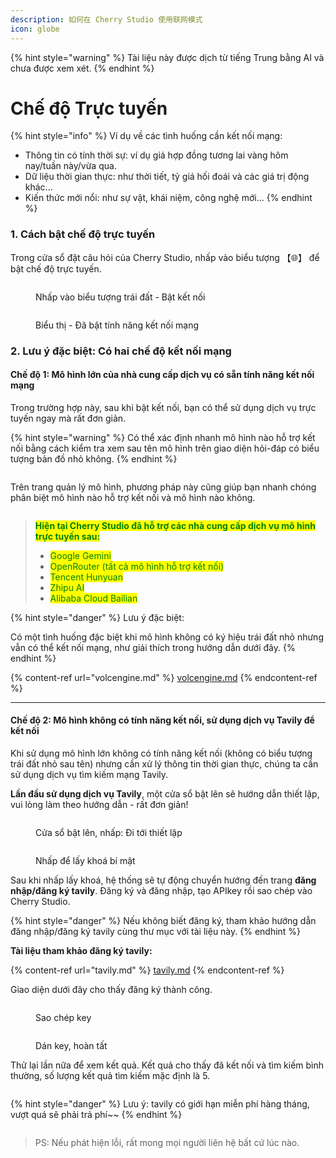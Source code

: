 ```yaml
---
description: 如何在 Cherry Studio 使用联网模式
icon: globe
---
```


{% hint style="warning" %}
Tài liệu này được dịch từ tiếng Trung bằng AI và chưa được xem xét.
{% endhint %}

# Chế độ Trực tuyến

{% hint style="info" %}
Ví dụ về các tình huống cần kết nối mạng:

* Thông tin có tính thời sự: ví dụ giá hợp đồng tương lai vàng hôm nay/tuần này/vừa qua.
* Dữ liệu thời gian thực: như thời tiết, tỷ giá hối đoái và các giá trị động khác...
* Kiến thức mới nổi: như sự vật, khái niệm, công nghệ mới...
{% endhint %}

### 1. Cách bật chế độ trực tuyến

Trong cửa sổ đặt câu hỏi của Cherry Studio, nhấp vào biểu tượng 【🌐】 để bật chế độ trực tuyến.

<figure><img src="../.gitbook/assets/image (94).png" alt=""><figcaption><p>Nhấp vào biểu tượng trái đất - Bật kết nối</p></figcaption></figure>

<figure><img src="../.gitbook/assets/image (96).png" alt=""><figcaption><p>Biểu thị - Đã bật tính năng kết nối mạng</p></figcaption></figure>

### 2. Lưu ý đặc biệt: Có hai chế độ kết nối mạng

#### Chế độ 1: Mô hình lớn của nhà cung cấp dịch vụ có sẵn tính năng kết nối mạng

Trong trường hợp này, sau khi bật kết nối, bạn có thể sử dụng dịch vụ trực tuyến ngay mà rất đơn giản.

{% hint style="warning" %}
Có thể xác định nhanh mô hình nào hỗ trợ kết nối bằng cách kiểm tra xem sau tên mô hình trên giao diện hỏi-đáp có biểu tượng bản đồ nhỏ không.
{% endhint %}

<figure><img src="../.gitbook/assets/image (100).png" alt=""><figcaption></figcaption></figure>

Trên trang quản lý mô hình, phương pháp này cũng giúp bạn nhanh chóng phân biệt mô hình nào hỗ trợ kết nối và mô hình nào không.

<figure><img src="../.gitbook/assets/image (101).png" alt=""><figcaption></figcaption></figure>

> <mark style="color:green;">**Hiện tại Cherry Studio đã hỗ trợ các nhà cung cấp dịch vụ mô hình trực tuyến sau:**</mark>
>
> * <mark style="color:green;">Google Gemini</mark>
> * <mark style="color:green;">OpenRouter (tất cả mô hình hỗ trợ kết nối)</mark>
> * <mark style="color:green;">Tencent Hunyuan</mark>
> * <mark style="color:green;">Zhipu AI</mark>
> * <mark style="color:green;">Alibaba Cloud Bailian</mark>

{% hint style="danger" %}
Lưu ý đặc biệt:

Có một tình huống đặc biệt khi mô hình không có ký hiệu trái đất nhỏ nhưng vẫn có thể kết nối mạng, như giải thích trong hướng dẫn dưới đây.
{% endhint %}

{% content-ref url="volcengine.md" %}
[volcengine.md](volcengine.md)
{% endcontent-ref %}

***

#### Chế độ 2: Mô hình không có tính năng kết nối, sử dụng dịch vụ Tavily để kết nối

Khi sử dụng mô hình lớn không có tính năng kết nối (không có biểu tượng trái đất nhỏ sau tên) nhưng cần xử lý thông tin thời gian thực, chúng ta cần sử dụng dịch vụ tìm kiếm mạng Tavily.

**Lần đầu sử dụng dịch vụ Tavily**, một cửa sổ bật lên sẽ hướng dẫn thiết lập, vui lòng làm theo hướng dẫn - rất đơn giản!

<figure><img src="../.gitbook/assets/image (102).png" alt=""><figcaption><p>Cửa sổ bật lên, nhấp: Đi tới thiết lập</p></figcaption></figure>

<figure><img src="../.gitbook/assets/image (104).png" alt=""><figcaption><p>Nhấp để lấy khoá bí mật</p></figcaption></figure>

Sau khi nhấp lấy khoá, hệ thống sẽ tự động chuyển hướng đến trang **đăng nhập/đăng ký tavily**. Đăng ký và đăng nhập, tạo APIkey rồi sao chép vào Cherry Studio.

{% hint style="danger" %}
Nếu không biết đăng ký, tham khảo hướng dẫn đăng nhập/đăng ký tavily cùng thư mục với tài liệu này.
{% endhint %}

**Tài liệu tham khảo đăng ký tavily:**

{% content-ref url="tavily.md" %}
[tavily.md](tavily.md)
{% endcontent-ref %}

Giao diện dưới đây cho thấy đăng ký thành công.

<figure><img src="../.gitbook/assets/image (105).png" alt=""><figcaption><p>Sao chép key</p></figcaption></figure>

<figure><img src="../.gitbook/assets/image (108).png" alt=""><figcaption><p>Dán key, hoàn tất</p></figcaption></figure>

Thử lại lần nữa để xem kết quả. Kết quả cho thấy đã kết nối và tìm kiếm bình thường, số lượng kết quả tìm kiếm mặc định là 5.

<figure><img src="../.gitbook/assets/image (107).png" alt=""><figcaption></figcaption></figure>

{% hint style="danger" %}
Lưu ý: tavily có giới hạn miễn phí hàng tháng, vượt quá sẽ phải trả phí~~
{% endhint %}

<figure><img src="../.gitbook/assets/image (106).png" alt=""><figcaption></figcaption></figure>

> PS: Nếu phát hiện lỗi, rất mong mọi người liên hệ bất cứ lúc nào.